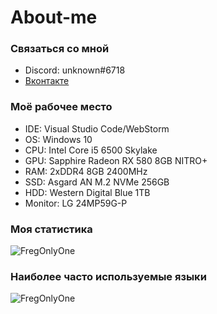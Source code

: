 # About-me

### Связаться со мной
- Discord: unknоwn#6718
- <a href="https://vk.com/dmitrybaranov28">Вконтакте</a>

### Моё рабочее место
- IDE: Visual Studio Code/WebStorm
- OS: Windows 10
- CPU: Intel Core i5 6500 Skylake
- GPU: Sapphire Radeon RX 580 8GB NITRO+
- RAM: 2хDDR4 8GB 2400MHz
- SSD: Asgard AN M.2 NVMe 256GB
- HDD: Western Digital Blue 1TB
- Monitor: LG 24MP59G-P
  
### Моя статистика
<p align="left"><img src="https://github-readme-stats.vercel.app/api?username=FregOnlyOne&show_icons=true&theme=tokyonight" alt="FregOnlyOne"/>

### Наиболее часто используемые языки
<p align="left"><img src="https://github-readme-stats.vercel.app/api/top-langs/?username=FregOnlyOne&layout=compact&theme=tokyonight" alt="FregOnlyOne"/>
